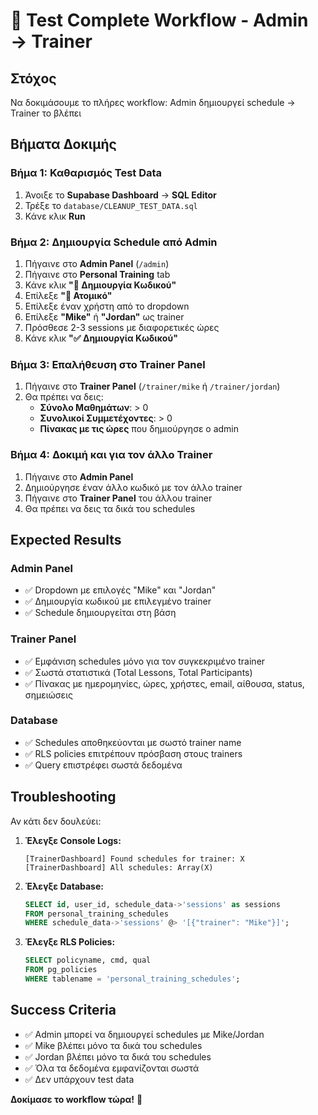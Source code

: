 # 🧪 Test Complete Workflow - Admin → Trainer

## Στόχος
Να δοκιμάσουμε το πλήρες workflow: Admin δημιουργεί schedule → Trainer το βλέπει

## Βήματα Δοκιμής

### Βήμα 1: Καθαρισμός Test Data
1. Άνοιξε το **Supabase Dashboard** → **SQL Editor**
2. Τρέξε το `database/CLEANUP_TEST_DATA.sql`
3. Κάνε κλικ **Run**

### Βήμα 2: Δημιουργία Schedule από Admin
1. Πήγαινε στο **Admin Panel** (`/admin`)
2. Πήγαινε στο **Personal Training** tab
3. Κάνε κλικ **"🔑 Δημιουργία Κωδικού"**
4. Επίλεξε **"👤 Ατομικό"**
5. Επίλεξε έναν χρήστη από το dropdown
6. Επίλεξε **"Mike"** ή **"Jordan"** ως trainer
7. Πρόσθεσε 2-3 sessions με διαφορετικές ώρες
8. Κάνε κλικ **"✅ Δημιουργία Κωδικού"**

### Βήμα 3: Επαλήθευση στο Trainer Panel
1. Πήγαινε στο **Trainer Panel** (`/trainer/mike` ή `/trainer/jordan`)
2. Θα πρέπει να δεις:
   - **Σύνολο Μαθημάτων**: > 0
   - **Συνολικοί Συμμετέχοντες**: > 0
   - **Πίνακας με τις ώρες** που δημιούργησε ο admin

### Βήμα 4: Δοκιμή και για τον άλλο Trainer
1. Πήγαινε στο **Admin Panel**
2. Δημιούργησε έναν άλλο κωδικό με τον άλλο trainer
3. Πήγαινε στο **Trainer Panel** του άλλου trainer
4. Θα πρέπει να δεις τα δικά του schedules

## Expected Results

### Admin Panel
- ✅ Dropdown με επιλογές "Mike" και "Jordan"
- ✅ Δημιουργία κωδικού με επιλεγμένο trainer
- ✅ Schedule δημιουργείται στη βάση

### Trainer Panel
- ✅ Εμφάνιση schedules μόνο για τον συγκεκριμένο trainer
- ✅ Σωστά στατιστικά (Total Lessons, Total Participants)
- ✅ Πίνακας με ημερομηνίες, ώρες, χρήστες, email, αίθουσα, status, σημειώσεις

### Database
- ✅ Schedules αποθηκεύονται με σωστό trainer name
- ✅ RLS policies επιτρέπουν πρόσβαση στους trainers
- ✅ Query επιστρέφει σωστά δεδομένα

## Troubleshooting

Αν κάτι δεν δουλεύει:

1. **Έλεγξε Console Logs:**
   ```
   [TrainerDashboard] Found schedules for trainer: X
   [TrainerDashboard] All schedules: Array(X)
   ```

2. **Έλεγξε Database:**
   ```sql
   SELECT id, user_id, schedule_data->'sessions' as sessions 
   FROM personal_training_schedules 
   WHERE schedule_data->'sessions' @> '[{"trainer": "Mike"}]';
   ```

3. **Έλεγξε RLS Policies:**
   ```sql
   SELECT policyname, cmd, qual 
   FROM pg_policies 
   WHERE tablename = 'personal_training_schedules';
   ```

## Success Criteria
- ✅ Admin μπορεί να δημιουργεί schedules με Mike/Jordan
- ✅ Mike βλέπει μόνο τα δικά του schedules
- ✅ Jordan βλέπει μόνο τα δικά του schedules
- ✅ Όλα τα δεδομένα εμφανίζονται σωστά
- ✅ Δεν υπάρχουν test data

**Δοκίμασε το workflow τώρα!** 🚀
